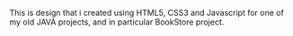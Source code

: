 This is design that i created using HTML5, CSS3 and Javascript for one of my old JAVA projects, and in particular BookStore project.
